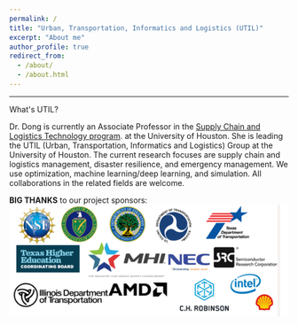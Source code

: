 ```yaml
---
permalink: /
title: "Urban, Transportation, Informatics and Logistics (UTIL)"
excerpt: "About me"
author_profile: true
redirect_from: 
  - /about/
  - /about.html
---
```


------
What's UTIL?


Dr. Dong is currently an Associate Professor in the [Supply Chain and Logistics Technology program](https://dot.egr.uh.edu/departments/cm/people?l=dong&f=sasha). at the University of Houston. She is leading the UTIL (Urban, Transportation, Informatics and Logistics) Group at the University of Houston. The current research focuses are supply chain and logistics management, disaster resilience, and emergency management. We use optimization, machine learning/deep learning, and simulation. All collaborations in the related fields are welcome.








**BIG THANKS** to our project sponsors: 
<br/><img src='/images/sponsors.PNG'>











